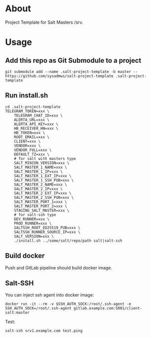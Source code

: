 # About
Project Template for Salt Masters /srv.

# Usage
## Add this repo as Git Submodule to a project

```
git submodule add --name .salt-project-template -b master -- https://github.com/sysadmws/salt-project-template .salt-project-template
```

## Run install.sh
```
cd .salt-project-template
TELEGRAM_TOKEN=xxx \
	TELEGRAM_CHAT_ID=xxx \
	ALERTA_URL=xxx \
	ALERTA_API_KEY=xxx \
	HB_RECEIVER_HN=xxx \
	HB_TOKEN=xxx \
	ROOT_EMAIL=xxx \
	CLIENT=xxx \
	VENDOR=xxx \
	VENDOR_FULL=xxx \
	DEFAULT_TZ=xxx \
	# for salt with masters type
	SALT_MINION_VERSION=xxx \
	SALT_MASTER_1_NAME=xxx \
	SALT_MASTER_1_IP=xxx \
	SALT_MASTER_1_EXT_IP=xxx \
	SALT_MASTER_1_SSH_PUB=xxx \
	SALT_MASTER_2_NAME=xxx \
	SALT_MASTER_2_IP=xxx \
	SALT_MASTER_2_EXT_IP=xxx \
	SALT_MASTER_2_SSH_PUB=xxx \
	SALT_MASTER_PORT_1=xxx \
	SALT_MASTER_PORT_2=xxx \
	STAGING_SALT_MASTER=xxx \
	# for salt-ssh type
	DEV_RUNNER=xxx \
	PROD_RUNNER=xxx \
	SALTSSH_ROOT_ED25519_PUB=xxx \
	SALTSSH_RUNNER_SOURCE_IP=xxx \
	SALT_VERSION=xxx \
	./install.sh ../some/salt/repo/path salt|salt-ssh
```

## Build docker
Push and GitLab pipeline should build docker image.

## Salt-SSH
You can inject ssh agent into docker image:
```
docker run -it --rm -v $SSH_AUTH_SOCK:/root/.ssh-agent -e SSH_AUTH_SOCK=/root/.ssh-agent gitlab.example.com:5001/client-salt:master
```

Test:
```
salt-ssh srv1.example.com test.ping
```

